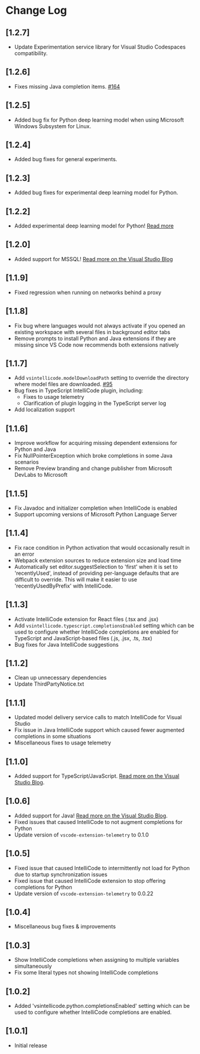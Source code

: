 # Change Log
## [1.2.7]
- Update Experimentation service library for Visual Studio Codespaces compatibility.

## [1.2.6]
- Fixes missing Java completion items. [#164](https://github.com/MicrosoftDocs/intellicode/issues/164)

## [1.2.5]
- Added bug fix for Python deep learning model when using Microsoft Windows Subsystem for Linux.

## [1.2.4]
- Added bug fixes for general experiments.

## [1.2.3]
- Added bug fixes for experimental deep learning model for Python.

## [1.2.2]
- Added experimental deep learning model for Python! [Read more](https://aka.ms/intellicode/vscode-experiments)

## [1.2.0]
- Added support for MSSQL! [Read more on the Visual Studio Blog](https://aka.ms/vsicsql)

## [1.1.9]
- Fixed regression when running on networks behind a proxy

## [1.1.8]
- Fix bug where languages would not always activate if you opened an existing workspace with several files in background editor tabs
- Remove prompts to install Python and Java extensions if they are missing since VS Code now recommends both extensions natively

## [1.1.7]
- Add `vsintellicode.modelDownloadPath` setting to override the directory where model files are downloaded. [#95](https://github.com/MicrosoftDocs/intellicode/issues/95)
- Bug fixes in TypeScript IntelliCode plugin, including:
  - Fixes to usage telemetry
  - Clarification of plugin logging in the TypeScript server log
- Add localization support

## [1.1.6]
- Improve workflow for acquiring missing dependent extensions for Python and Java
- Fix NullPointerException which broke completions in some Java scenarios
- Remove Preview branding and change publisher from Microsoft DevLabs to Microsoft

## [1.1.5]
- Fix Javadoc and initializer completion when IntelliCode is enabled
- Support upcoming versions of Microsoft Python Language Server

## [1.1.4]
- Fix race condition in Python activation that would occasionally result in an error
- Webpack extension sources to reduce extension size and load time
- Automatically set editor.suggestSelection to 'first' when it is set to 'recentlyUsed', instead of providing per-language defaults that are difficult to override. This will make it easier to use 'recentlyUsedByPrefix' with IntelliCode.

## [1.1.3]
- Activate IntelliCode extension for React files (.tsx and .jsx)
- Add `vsintellicode.typescript.completionsEnabled` setting which can be used to configure whether IntelliCode completions are enabled for TypeScript and JavaScript-based files (.js, .jsx, .ts, .tsx)
- Bug fixes for Java IntelliCode suggestions
 
## [1.1.2]
- Clean up unnecessary dependencies
- Update ThirdPartyNotice.txt

## [1.1.1]
- Updated model delivery service calls to match IntelliCode for Visual Studio
- Fix issue in Java IntelliCode support which caused fewer augmented completions in some situations
- Miscellaneous fixes to usage telemetry

## [1.1.0]
- Added support for TypeScript/JavaScript. [Read more on the Visual Studio Blog](https://aka.ms/vsicblog).

## [1.0.6]
- Added support for Java! [Read more on the Visual Studio Blog](https://aka.ms/vsicjava).
- Fixed issues that caused IntelliCode to not augment completions for Python
- Update version of `vscode-extension-telemetry` to 0.1.0

## [1.0.5]
- Fixed issue that caused IntelliCode to intermittently not load for Python due to startup synchronization issues
- Fixed issue that caused IntelliCode extension to stop offering completions for Python
- Update version of `vscode-extension-telemetry` to 0.0.22

## [1.0.4]
- Miscellaneous bug fixes & improvements

## [1.0.3]
- Show IntelliCode completions when assigning to multiple variables simultaneously
- Fix some literal types not showing IntelliCode completions

## [1.0.2]
- Added 'vsintellicode.python.completionsEnabled' setting which can be used to configure whether IntelliCode completions are enabled.

## [1.0.1]
- Initial release
